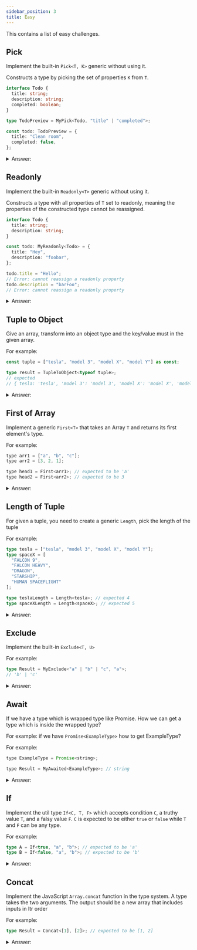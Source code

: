 ```yaml
---
sidebar_position: 3
title: Easy
---
```


This contains a list of easy challenges.

## Pick

Implement the built-in `Pick<T, K>` generic without using it.

Constructs a type by picking the set of properties `K` from `T`.

```ts
interface Todo {
  title: string;
  description: string;
  completed: boolean;
}

type TodoPreview = MyPick<Todo, "title" | "completed">;

const todo: TodoPreview = {
  title: "Clean room",
  completed: false,
};
```

<details>
<summary>Answer:</summary>

```ts
type MyPick<T, K extends keyof T> = {
  [P in K]: T[P];
};
```

**Note:**

I was doing the `Tuple to Object` challenge, I found out that you can use [mapped types](https://www.typescriptlang.org/docs/handbook/2/mapped-types.html) to declare type(s) based on index, which is why I updated this note.

</details>

## Readonly

Implement the built-in `Readonly<T>` generic without using it.

Constructs a type with all properties of `T` set to readonly, meaning the properties of the constructed type cannot be reassigned.

```ts
interface Todo {
  title: string;
  description: string;
}

const todo: MyReadonly<Todo> = {
  title: "Hey",
  description: "foobar",
};

todo.title = "Hello";
// Error: cannot reassign a readonly property
todo.description = "barFoo";
// Error: cannot reassign a readonly property
```

<details>
<summary>Answer:</summary>

```ts
type MyReadonly<T> = {
  readonly [P in keyof T]: T[P];
};
```

**Note:**

The `keyof` operator takes an object type and produces a string or numeric literal union of its keys.

More on `keyof` operator [here](https://www.typescriptlang.org/docs/handbook/2/keyof-types.html)

Check this [mapped types](https://www.typescriptlang.org/docs/handbook/2/mapped-types.html) as well

</details>

## Tuple to Object

Give an array, transform into an object type and the key/value must in the given array.

For example:

```ts
const tuple = ["tesla", "model 3", "model X", "model Y"] as const;

type result = TupleToObject<typeof tuple>;
// expected
// { tesla: 'tesla', 'model 3': 'model 3', 'model X': 'model X', 'model Y': 'model Y'}
```

<details>
<summary>Answer:</summary>

```ts
type TupleToObject<T extends readonly (string | number)[]> = {
  [K in T[number]]: K;
};
```

**Note:**

[TupleToObject Walkthrough](https://nickangeli.com/posts/typescript-type-challenge-tupletoobject-walkthrough/)

[Mapped Types](https://www.typescriptlang.org/docs/handbook/2/mapped-types.html) - for how to map through object with its type

</details>

## First of Array

Implement a generic `First<T>` that takes an Array `T` and returns its first element's type.

For example:

```js
type arr1 = ["a", "b", "c"];
type arr2 = [3, 2, 1];

type head1 = First<arr1>; // expected to be 'a'
type head2 = First<arr2>; // expected to be 3
```

<details>
<summary>Answer:</summary>

```ts
type First<T extends any[]> = T extends [] ? never : T[0];
```

**Note:**

First try with `T[0]` and this got all beside the `First<[]>`

Can use [indexed Access Types](https://www.typescriptlang.org/docs/handbook/2/indexed-access-types.html)

</details>

## Length of Tuple

For given a tuple, you need to create a generic `Length`, pick the length of the tuple

For example:

```ts
type tesla = ["tesla", "model 3", "model X", "model Y"];
type spaceX = [
  "FALCON 9",
  "FALCON HEAVY",
  "DRAGON",
  "STARSHIP",
  "HUMAN SPACEFLIGHT"
];

type teslaLength = Length<tesla>; // expected 4
type spaceXLength = Length<spaceX>; // expected 5
```

<details>
<summary>Answer:</summary>

```ts
type Length<T extends readonly any[]> = T["length"];
```

**Note:**

`T["Length"]` will give the length of the array

</details>

## Exclude

Implement the built-in `Exclude<T, U>`

For example:

```ts
type Result = MyExclude<"a" | "b" | "c", "a">;
// 'b' | 'c'
```

<details>
<summary>Answer:</summary>

```ts
type MyExclude<T, U> = T extends U ? never : T;
```

**Note:**

[Exclude<UnionType, ExcludedMembers>](https://www.typescriptlang.org/docs/handbook/utility-types.html#excludeuniontype-excludedmembers)

[Exclude Walkthrough](https://nickangeli.com/posts/typescript-type-challenge-exclude-walkthrough/)

</details>

## Await

If we have a type which is wrapped type like Promise. How we can get a type which is inside the wrapped type?

For example: if we have `Promise<ExampleType>` how to get ExampleType?

For example:

```js
type ExampleType = Promise<string>;

type Result = MyAwaited<ExampleType>; // string
```

<details>
<summary>Answer:</summary>

```ts
type MyAwaited<T> = T extends Promise<infer val>
  ? MyAwaited<val>
  : T extends { then: (onfulfilled: (arg: infer args) => any) => any }
  ? args
  : T;
```

**Note:**

[Inferring Within Conditional Types](https://www.typescriptlang.org/docs/handbook/2/conditional-types.html#inferring-within-conditional-types)

</details>

## If

Implement the util type `If<C, T, F>` which accepts condition `C`, a truthy value `T`, and a falsy value `F`. `C` is expected to be either `true` or `false` while `T` and `F` can be any type.

For example:

```ts
type A = If<true, "a", "b">; // expected to be 'a'
type B = If<false, "a", "b">; // expected to be 'b'
```

<details>
<summary>Answer:</summary>

```ts
type If<C, T, F> = C extends true ? T : C extends false ? F : error;
```

**Note:**

[Conditional Types](https://www.typescriptlang.org/docs/handbook/2/conditional-types.html)

</details>

## Concat

Implement the JavaScript `Array.concat` function in the type system. A type takes the two arguments. The output should be a new array that includes inputs in ltr order

For example:

```ts
type Result = Concat<[1], [2]>; // expected to be [1, 2]
```

<details>
<summary>Answer:</summary>

```ts
type specificTypes = string | boolean | number;
type Concat<T extends specificTypes[], U extends specificTypes[]> = [
  ...T,
  ...U
];
```

</details>

